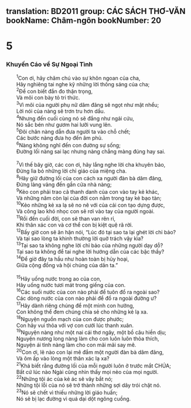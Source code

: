 translation: BD2011
group: CÁC SÁCH THƠ-VĂN
bookName: Châm-ngôn 
bookNumber: 20
-------

<div class="title"><h1>5</h1><h3>Khuyến Cáo về Sự Ngoại Tình</h3></div>
<span class="verse ch_5_1">  <sup>1</sup>Con ơi, hãy chăm chú vào sự khôn ngoan của cha,<br/>  Hãy nghiêng tai nghe kỹ những lời thông sáng của cha;<br/></span>
<span class="verse ch_5_2">  <sup>2</sup>Ðể con biết đắn đo thận trọng,<br/>  Và môi con bày tỏ tri thức.<br/></span>
<span class="verse ch_5_3">  <sup>3</sup>Vì môi của người phụ nữ dâm đãng sẽ ngọt như mật nhểu;<br/>  Lời nói của nàng sẽ trơn tru hơn dầu.<br/></span>
<span class="verse ch_5_4">  <sup>4</sup>Nhưng đến cuối cùng nó sẽ đắng như ngải cứu,<br/>  Nó sắc bén như gươm hai lưỡi vung lên.<br/></span>
<span class="verse ch_5_5">  <sup>5</sup>Ðôi chân nàng dẫn đưa người ta vào chỗ chết;<br/>  Các bước nàng đưa họ đến âm phủ.<br/></span>
<span class="verse ch_5_6">  <sup>6</sup>Nàng không nghĩ đến con đường sự sống;<br/>  Ðường lối nàng sai lạc nhưng nàng chẳng màng đúng hay sai.<br/><br/></span>
<span class="verse ch_5_7">  <sup>7</sup>Vì thế bây giờ, các con ơi, hãy lắng nghe lời cha khuyên bảo,<br/>  Ðừng lìa bỏ những lời chỉ giáo của miệng cha.<br/></span>
<span class="verse ch_5_8">  <sup>8</sup>Hãy giữ đường lối của con cách xa người đàn bà dâm đãng,<br/>  Ðừng lảng vảng đến gần cửa nhà nàng;<br/></span>
<span class="verse ch_5_9">  <sup>9</sup>Kẻo con phải trao cả thanh danh của con vào tay kẻ khác,<br/>  Và những năm còn lại của đời con nằm trong tay kẻ bạo tàn;<br/></span>
<span class="verse ch_5_10">  <sup>10</sup>Kẻo những kẻ xa lạ sẽ no nê với của cải con tạo dựng được,<br/>  Và công lao khó nhọc con sẽ rơi vào tay của người ngoài.<br/></span>
<span class="verse ch_5_11">  <sup>11</sup>Rồi đến cuối đời, con sẽ than van rên rỉ,<br/>  Khi thân xác con và cơ thể con bị kiệt quệ rã rời.<br/></span>
<span class="verse ch_5_12">  <sup>12</sup>Bấy giờ con sẽ ân hận nói, “Lúc đó tại sao ta lại ghét lời chỉ bảo?<br/>  Và tại sao lòng ta khinh thường lời quở trách vậy kìa?<br/></span>
<span class="verse ch_5_13">  <sup>13</sup>Tại sao ta không nghe lời chỉ bảo của những người dạy dỗ?<br/>  Tại sao ta không để tai nghe lời hướng dẫn của các bậc thầy?<br/></span>
<span class="verse ch_5_14">  <sup>14</sup>Ðể giờ đây ta hầu như hoàn toàn bị hủy hoại,<br/>  Giữa cộng đồng và hội chúng của dân ta.”<br/><br/></span>
<span class="verse ch_5_15">  <sup>15</sup>Hãy uống nước trong ao của con,<br/>  Hãy uống nước tươi mát trong giếng của con.<br/></span>
<span class="verse ch_5_16">  <sup>16</sup>Các suối nước của con nào phải để tuôn đổ ra ngoài sao?<br/>  Các dòng nước của con nào phải để đổ ra ngoài đường ư?<br/></span>
<span class="verse ch_5_17">  <sup>17</sup>Hãy dành riêng chúng để một mình con hưởng,<br/>  Con không thể đem chúng chia sẻ cho những kẻ lạ xa.<br/></span>
<span class="verse ch_5_18">  <sup>18</sup>Nguyện nguồn mạch của con được phước;<br/>  Con hãy vui thỏa với vợ con cưới lúc thanh xuân.<br/></span>
<span class="verse ch_5_19">  <sup>19</sup>Nguyện nàng như một nai cái thơ ngây, một bồ câu hiền dịu;<br/>  Nguyện nương long nàng làm cho con luôn luôn thỏa thích,<br/>  Nguyện ái tình nàng làm cho con mãi mãi say mê.<br/></span>
<span class="verse ch_5_20">  <sup>20</sup>Con ơi, lẽ nào con lại mê đắm một người đàn bà dâm đãng,<br/>  Và ôm ấp vào lòng một thân xác lạ xa?<br/></span>
<span class="verse ch_5_21">  <sup>21</sup>Khá biết rằng đường lối của mỗi người luôn ở trước mắt CHÚA;<br/>  Bất cứ lúc nào Ngài cũng nhìn thấy mọi nẻo của mọi người.<br/></span>
<span class="verse ch_5_22">  <sup>22</sup>Những tội ác của kẻ ác sẽ vây bắt nó;<br/>  Những tội lỗi của nó sẽ trở thành những sợi dây trói chặt nó.<br/></span>
<span class="verse ch_5_23">  <sup>23</sup>Nó sẽ chết vì thiếu những lời giáo huấn;<br/>  Nó sẽ bị lạc đường vì quá dại dột ngông cuồng.<br/></span>
